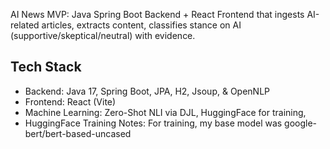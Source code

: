 AI News 
MVP: Java Spring Boot  Backend + React Frontend that ingests AI-related articles, extracts content, classifies stance on AI (supportive/skeptical/neutral) with evidence.

## Tech Stack
- Backend: Java 17, Spring Boot, JPA, H2, Jsoup, & OpenNLP
- Frontend: React (Vite)
- Machine Learning: Zero-Shot NLI via DJL, HuggingFace for training,
- HuggingFace Training Notes: For training, my base model was google-bert/bert-based-uncased

  

  
